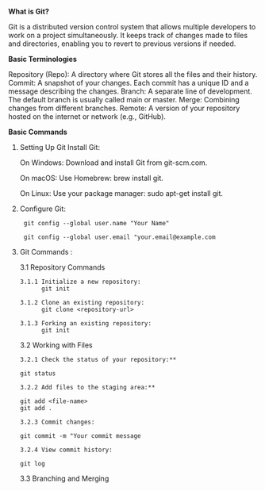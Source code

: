 **What is Git?**

Git is a distributed version control system that allows multiple developers to work on a project simultaneously. It keeps track of changes made to files and directories, enabling you to revert to previous versions if needed.


**Basic Terminologies**

Repository (Repo): A directory where Git stores all the files and their history.
Commit: A snapshot of your changes. Each commit has a unique ID and a message describing the changes.
Branch: A separate line of development. The default branch is usually called main or master.
Merge: Combining changes from different branches.
Remote: A version of your repository hosted on the internet or network (e.g., GitHub).



**Basic Commands**

1. Setting Up Git
  Install Git:


   On Windows: Download and install Git from git-scm.com.

   On macOS: Use Homebrew: brew install git.

   On Linux: Use your package manager: sudo apt-get install git.


3. Configure Git:
   
        git config --global user.name "Your Name"

        git config --global user.email "your.email@example.com



4. Git Commands :
   

   3.1 Repository Commands

       3.1.1 Initialize a new repository:
             git init
     
       3.1.2 Clone an existing repository:
             git clone <repository-url>
           
       3.1.3 Forking an existing repository:
             git init
     

   3.2 Working with Files

       3.2.1 Check the status of your repository:**

       git status

       3.2.2 Add files to the staging area:**

       git add <file-name>
       git add .  

       3.2.3 Commit changes:

       git commit -m "Your commit message

       3.2.4 View commit history:

       git log
     


   3.3 Branching and Merging

     

   
     



